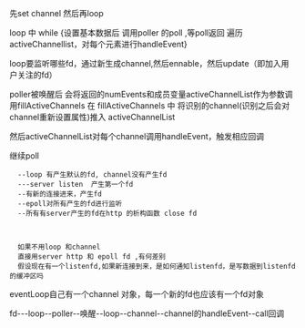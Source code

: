 先set channel 
然后再loop

loop 中  while  {设置基本数据后  调用poller 的poll ,等poll返回 遍历activeChannellist，对每个元素进行handleEvent}

loop要监听哪些fd，通过新生成channel,然后ennable，然后update（即加入用户关注的fd）





poller被唤醒后
会将返回的numEvents和成员变量activeChannelList作为参数调用fillActiveChannels
在  fillActiveChannels 中  将识别的channel(识别之后会对channel重新设置属性)推入  activeChannelList

然后activeChannelList对每个channel调用handleEvent，触发相应回调

继续poll


	  --loop 有产生默认的fd, channel没有产生fd
	  ---server listen  产生第一个fd
	  --有新的连接进来，产生fd
	  --epoll对所有产生的fd进行监听
	  --所有有server产生的fd在http 的析构函数 close fd
	  
	  
	  
	  如果不用loop 和channel
	  直接用server http 和 epoll fd ,有何差别
	  假设现在有一个listenfd,如果新连接到来，是如何通知listenfd，是写数据到listenfd的缓冲区吗


eventLoop自己有一个channel 对象，每一个新的fd也应该有一个fd对象

fd---loop--poller--唤醒--loop--channel--channel的handleEvent--call回调


